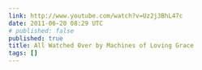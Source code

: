 ```yaml
---
link: http://www.youtube.com/watch?v=Uz2j3BhL47c
date: 2011-06-20 08:29 UTC
# published: false
published: true
title: All Watched Over by Machines of Loving Grace
tags: []
---
```



